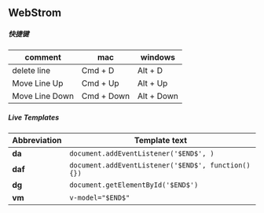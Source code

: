 ## WebStrom

##### 快捷键

| comment | mac | windows |
|------|------|------|
| delete line | Cmd + D | Alt + D |
| Move Line Up | Cmd + Up | Alt + Up |
| Move Line Down | Cmd + Down | Alt + Down |

##### Live Templates

| Abbreviation | Template text |
|------|------|
| __da__ | `document.addEventListener('$END$', )` |
| __daf__ | `document.addEventListener('$END$', function() {})` |
| __dg__ | `document.getElementById('$END$')` |
| __vm__ | `v-model="$END$"` |
